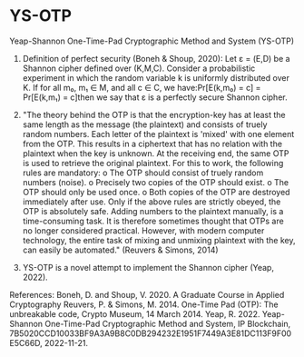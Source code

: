 # YS-OTP
Yeap-Shannon One-Time-Pad Cryptographic Method and System (YS-OTP)

1. Definition of perfect security (Boneh & Shoup, 2020):
Let ε = (E,D) be a Shannon cipher defined over (K,M,C). Consider a probabilistic experiment in which the random variable k is uniformly distributed over K. If for all m₀, m₁ ∈ M, and all c ∈ C, we have:Pr[E(k,m₀) = c] = Pr[E(k,m₁) = c]then we say that ε is a perfectly secure Shannon cipher.

2. "The theory behind the OTP is that the encryption-key has at least the same length as the message (the plaintext) and consists of truely random numbers. Each letter of the plaintext is 'mixed' with one element from the OTP. This results in a ciphertext that has no relation with the plaintext when the key is unknown. At the receiving end, the same OTP is used to retrieve the original plaintext. For this to work, the following rules are mandatory:
o The OTP should consist of truely random numbers (noise).
o Precisely two copies of the OTP should exist.
o The OTP should only be used once.
o Both copies of the OTP are destroyed immediately after use. 
Only if the above rules are strictly obeyed, the OTP is absolutely safe. Adding numbers to the plaintext manually, is a time-consuming task. It is therefore sometimes thought that OTPs are no longer considered practical. However, with modern computer technology, the entire task of mixing and unmixing plaintext with the key, can easily be automated." (Reuvers & Simons, 2014)

3. YS-OTP is a novel attempt to implement the Shannon cipher (Yeap, 2022).

References:
Boneh, D. and Shoup, V. 2020. A Graduate Course in Applied Cryptography
Reuvers, P. & Simons, M. 2014. One-Time Pad (OTP): The unbreakable code, Crypto Museum, 14 March 2014.
Yeap, R. 2022. Yeap-Shannon One-Time-Pad Cryptographic Method and System, IP Blockchain, 7B5020CCD10033BF9A3A9B8C0DB294232E1951F7449A3E81DC113F9F00E5C66D, 2022-11-21.
